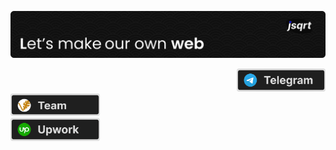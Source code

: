 ![Header](./readme-heading.svg)

<div align="right">
<a href="https://t.me/tsqrt" target="_blank">
  <img src="./tg.svg" width="142.5" />
</a>
</div>
<div>
<a href="https://glivera-team.com/" target="_blank">
  <img src="./gt.svg" width="142.5" />
</a>
</div>
<div>
<a href="https://www.upwork.com/freelancers/~014cb9bcb0d9303d40?s=1110580755057594368" target="_blank">
  <img src="./upwork.svg" width="142.5"/>
</a>
</div>
